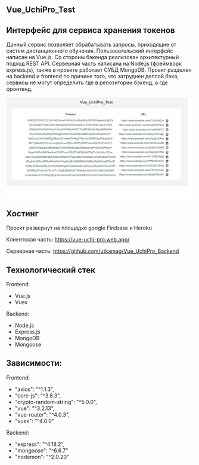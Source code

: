 ## Vue_UchiPro_Test

## Интерфейс для сервиса хранения токенов

Данный сервис позволяет обрабатывать запросы, приходящие от систем дистанционного обучения. Пользовательский интерфейс написан на Vue.js. Со стороны бэкенда 
реализован архитектурный подход REST API. Серверная часть написана на Node.js (фреймворк express.js), также в проекте работает СУБД MongoDB. Проект разделен на backend и frontend по причине того, что затруднен деплой бэка, сервисы не могут определить где в репозитории бэкенд, а где фронтенд.

![](vue-app/public/screenshot.png)
## Хостинг

Проект развернут на площадке google Firebase и Heroku

Клиентская часть: https://vue-uchi-pro.web.app/

Серверная часть: https://github.com/utkamag/Vue_UchiPro_Backend

## Технологический стек
Frontend:
- Vue.js
- Vuex

Backend:
- Node.js
- Express.js
- MongoDB
- Mongoose

## Зависимости:
Frontend: 
 - "axios": "^1.1.3",
 - "core-js": "^3.8.3",
 - "crypto-random-string": "^5.0.0",
 - "vue": "^3.2.13",
 - "vue-router": "^4.0.3",
 - "vuex": "^4.0.0"

 Backend: 
 - "express": "^4.18.2",
 - "mongoose": "^6.6.7"
 - "nodemon": "^2.0.20"
